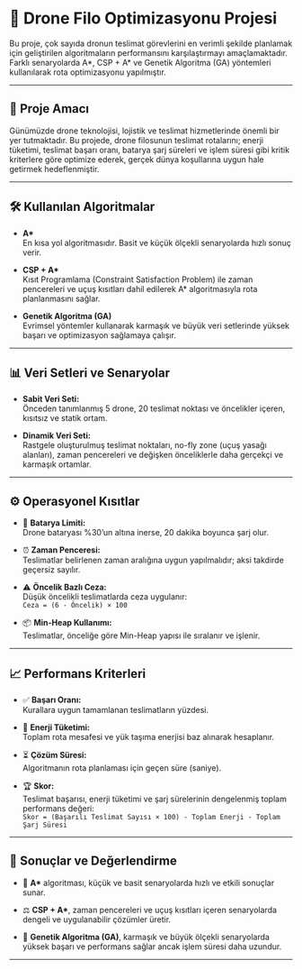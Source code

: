 # 🚁 Drone Filo Optimizasyonu Projesi

Bu proje, çok sayıda dronun teslimat görevlerini en verimli şekilde planlamak için geliştirilen algoritmaların performansını karşılaştırmayı amaçlamaktadır. Farklı senaryolarda A*, CSP + A* ve Genetik Algoritma (GA) yöntemleri kullanılarak rota optimizasyonu yapılmıştır.

---

## 🎯 Proje Amacı

Günümüzde drone teknolojisi, lojistik ve teslimat hizmetlerinde önemli bir yer tutmaktadır. Bu projede, drone filosunun teslimat rotalarını; enerji tüketimi, teslimat başarı oranı, batarya şarj süreleri ve işlem süresi gibi kritik kriterlere göre optimize ederek, gerçek dünya koşullarına uygun hale getirmek hedeflenmiştir.

---

## 🛠️ Kullanılan Algoritmalar

- **A\***  
  En kısa yol algoritmasıdır. Basit ve küçük ölçekli senaryolarda hızlı sonuç verir.

- **CSP + A\***  
  Kısıt Programlama (Constraint Satisfaction Problem) ile zaman pencereleri ve uçuş kısıtları dahil edilerek A* algoritmasıyla rota planlanmasını sağlar.

- **Genetik Algoritma (GA)**  
  Evrimsel yöntemler kullanarak karmaşık ve büyük veri setlerinde yüksek başarı ve optimizasyon sağlamaya çalışır.

---

## 📊 Veri Setleri ve Senaryolar

- **Sabit Veri Seti:**  
  Önceden tanımlanmış 5 drone, 20 teslimat noktası ve öncelikler içeren, kısıtsız ve statik ortam.

- **Dinamik Veri Seti:**  
  Rastgele oluşturulmuş teslimat noktaları, no-fly zone (uçuş yasağı alanları), zaman pencereleri ve değişken önceliklerle daha gerçekçi ve karmaşık ortamlar.

---

## ⚙️ Operasyonel Kısıtlar

- 🔋 **Batarya Limiti:**  
  Drone bataryası %30’un altına inerse, 20 dakika boyunca şarj olur.

- ⏰ **Zaman Penceresi:**  
  Teslimatlar belirlenen zaman aralığına uygun yapılmalıdır; aksi takdirde geçersiz sayılır.

- ⚠️ **Öncelik Bazlı Ceza:**  
  Düşük öncelikli teslimatlarda ceza uygulanır:  
  `Ceza = (6 - Öncelik) × 100`

- 📦 **Min-Heap Kullanımı:**  
  Teslimatlar, önceliğe göre Min-Heap yapısı ile sıralanır ve işlenir.

---

## 📈 Performans Kriterleri

- ✅ **Başarı Oranı:**  
  Kurallara uygun tamamlanan teslimatların yüzdesi.

- 🔌 **Enerji Tüketimi:**  
  Toplam rota mesafesi ve yük taşıma enerjisi baz alınarak hesaplanır.

- ⏳ **Çözüm Süresi:**  
  Algoritmanın rota planlaması için geçen süre (saniye).

- 🏆 **Skor:**  
  Teslimat başarısı, enerji tüketimi ve şarj sürelerinin dengelenmiş toplam performans değeri:  
  `Skor = (Başarılı Teslimat Sayısı × 100) - Toplam Enerji - Toplam Şarj Süresi`

---

## 📝 Sonuçlar ve Değerlendirme

- 🚀 **A\*** algoritması, küçük ve basit senaryolarda hızlı ve etkili sonuçlar sunar.

- ⚖️ **CSP + A\***, zaman pencereleri ve uçuş kısıtları içeren senaryolarda dengeli ve uygulanabilir çözümler üretir.

- 🧬 **Genetik Algoritma (GA)**, karmaşık ve büyük ölçekli senaryolarda yüksek başarı ve performans sağlar ancak işlem süresi daha uzundur.

---


